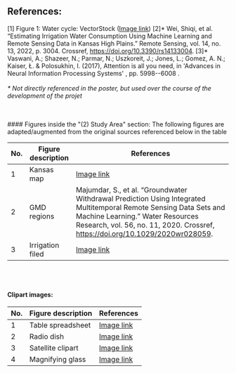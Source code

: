## References:
[1] Figure 1: Water cycle: VectorStock (<a href="https://www.vectorstock.com/royalty-free-vector/water-cycle-diagram-vector-10768263">Image link</a>) 
[2]* Wei, Shiqi, et al. “Estimating Irrigation Water Consumption Using Machine Learning and Remote Sensing Data in Kansas High Plains.” Remote Sensing, vol. 14, no. 13, 2022, p. 3004. Crossref, https://doi.org/10.3390/rs14133004.
[3]* Vaswani, A.; Shazeer, N.; Parmar, N.; Uszkoreit, J.; Jones, L.; Gomez, A. N.; Kaiser, Ł. & Polosukhin, I. (2017), Attention is all you need, in 'Advances in Neural Information Processing Systems' , pp. 5998--6008 .
<br>
<br>
<i>* Not directly referenced in the poster, but used over the course of the development of the projet</i>

<br>
<br>
#### Figures inside the "(2) Study Area" section:
The following figures are adapted/augmented from the original sources referenced below in the table
<br>

No. | Figure description | References
--- | ------------------ | -------------
1   | Kansas map         | <a href="https://www.kgs.ku.edu/HighPlains/HPA_Atlas/Aquifer%20Basics/index.html#High_Plains_Aquifer_%2528HPA%2529_Extent_in_the_US.jpg">Image link</a>
2   | GMD regions        | Majumdar, S., et al. “Groundwater Withdrawal Prediction Using Integrated Multitemporal Remote Sensing Data Sets and Machine Learning.” Water Resources Research, vol. 56, no. 11, 2020. Crossref, https://doi.org/10.1029/2020wr028059.
3   | Irrigation filed   | <a href="https://www.pbs.org/wgbh/nova/article/space-weighing-groundwater-lost-irrigation/">Image link</a>

<br>
<br>


#### Clipart images:
No. | Figure description | References
--- | ------------------ | -------------
1   | Table spreadsheet  | <a href="https://www.flaticon.com/free-icon/tables-couple_31248">Image link</a>
2   | Radio dish         | <a href="https://www.pngall.com/weather-satellite-png/download/15604">Image link</a>
3   | Satellite clipart  | <a href="https://www.pngall.com/weather-satellite-png/download/15604">Image link</a>
4   | Magnifying glass   | <a href="https://cliparting.com/free-magnifying-glass-clipart-15285/">Image link</a>



